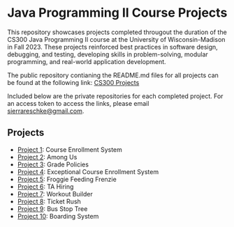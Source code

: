 # Java Programming II Course Projects
This repository showcases projects completed througout the duration of the CS300 Java Programming II course at the University of Wisconsin-Madison in Fall 2023. These projects reinforced best practices in software design, debugging, and testing, developing skills in problem-solving, modular programming, and real-world application development. 

The public repository contianing the README.md files for all projects can be found at the following link: [CS300 Projects](https://github.com/sierrareschke/Java-CS300-projects-READMEs)

Included below are the private repositories for each completed project. For an access token to access the links, please email sierrareschke@gmail.com.

## Projects
- [Project 1](https://github.com/sierrareschke/Java-CS300-p01/): Course Enrollment System
- [Project 2](https://github.com/sierrareschke/Java-CS300-p02/): Among Us
- [Project 3](https://github.com/sierrareschke/Java-CS300-p03/): Grade Policies
- [Project 4](https://github.com/sierrareschke/Java-CS300-p04/): Exceptional Course Enrollment System
- [Project 5](https://github.com/sierrareschke/Java-CS300-p05/): Froggie Feeding Frenzie
- [Project 6](https://github.com/sierrareschke/Java-CS300-p06/): TA Hiring
- [Project 7](https://github.com/sierrareschke/Java-CS300-p07/): Workout Builder
- [Project 8](https://github.com/sierrareschke/Java-CS300-p08/): Ticket Rush
- [Project 9](https://github.com/sierrareschke/Java-CS300-p09/): Bus Stop Tree
- [Project 10](https://github.com/sierrareschke/Java-CS300-p10/): Boarding System

